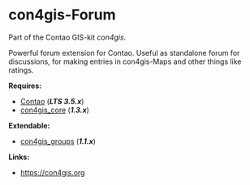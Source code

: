 con4gis-Forum
=============

Part of the Contao GIS-kit *con4gis*.

Powerful forum extension for Contao. Useful as standalone forum for discussions, for making entries in con4gis-Maps and
other things like ratings.

**Requires:**
- [Contao](https://github.com/contao/core) (***LTS 3.5.x***)
- [con4gis_core](https://github.com/Kuestenschmiede/con4gis_core) (***1.3.x***)

**Extendable:**
- [con4gis_groups](https://github.com/Kuestenschmiede/con4gis_groups) (***1.1.x***)

**Links:**
- https://con4gis.org
